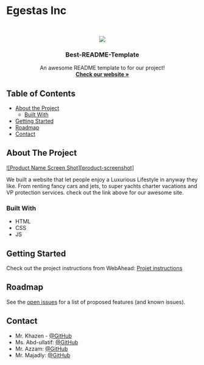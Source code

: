 # Egestas Inc

<!-- PROJECT LOGO -->
<br />

<p align="center">
  <img src="https://github.com/WebAhead7/egestas/blob/main/logo.jpg" />
</p>
<p align="center">
  <h3 align="center">Best-README-Template</h3>
  <p align="center">
    An awesome README template to for our project!
    <br />
    <a href="https://webahead7.github.io/egestas/"><strong>Check our website »</strong></a>
    <br />
  </p>
</p>



<!-- TABLE OF CONTENTS -->
## Table of Contents

* [About the Project](#about-the-project)
  * [Built With](#built-with)
* [Getting Started](#getting-started)
* [Roadmap](#roadmap)
* [Contact](#contact)


<!-- ABOUT THE PROJECT -->
## About The Project

[![Product Name Screen Shot][product-screenshot]](https://webahead7.github.io/egestas/)

We built a website that let people enjoy a Luxurious Lifestyle in anyway they like. From renting fancy cars and jets, to super yachts charter vacations and VP protection services. check out the link above for our awesome site.

### Built With
* HTML
* CSS
* JS


<!-- GETTING STARTED -->
## Getting Started

Check out the project instructions from WebAhead: [Projet instructions](https://github.com/WebAhead/master-reference/blob/master/coursebook/week-1/project.md)


<!-- ROADMAP -->
## Roadmap

See the [open issues](https://github.com/WebAhead7/egestas/issues) for a list of proposed features (and known issues).

<!-- CONTACT -->
## Contact

* Mr. Khazen - [@GitHub](https://github.com/jiries-khazen)
* Ms. Abd-ullatif:  [@GitHub](https://twitter.com/your_username)
* Mr. Azzam:  [@GitHub](https://github.com/nuwrss)
* Mr. Majadly:  [@GitHub](https://github.com/mjmajadly)

